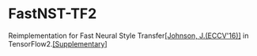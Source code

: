 # FastNST-TF2
Reimplementation for Fast Neural Style Transfer[[Johnson, J.(ECCV'16)]](https://arxiv.org/abs/1603.08155) in TensorFlow2.[[Supplementary]](https://cs.stanford.edu/people/jcjohns/papers/fast-style/fast-style-supp.pdf)
